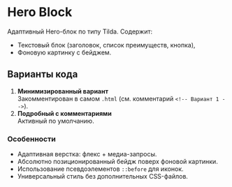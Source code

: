 # Hero Block

Адаптивный Hero-блок по типу Tilda. Содержит:
- Текстовый блок (заголовок, список преимуществ, кнопка),
- Фоновую картинку с бейджем.

## Варианты кода

1. **Минимизированный вариант**  
   Закомментирован в самом `.html` (см. комментарий `<!-- Вариант 1 -->`).  
2. **Подробный с комментариями**  
   Активный по умолчанию.  

### Особенности
- Адаптивная верстка: флекс + медиа-запросы.
- Абсолютно позиционированный бейдж поверх фоновой картинки.
- Использование псевдоэлементов `::before` для иконок.
- Универсальный стиль без дополнительных CSS-файлов.